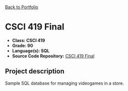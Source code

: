 [Back to Portfolio](./)

CSCI 419 Final
===============

-   **Class: CSCI 419** 
-   **Grade: 90**
-   **Language(s): SQL**
-   **Source Code Repository:** [CSCI 419 Final](https://github.com/paulryanmc/CSCI-419-Final)  

## Project description

Sample SQL database for managing videogames in a store.
